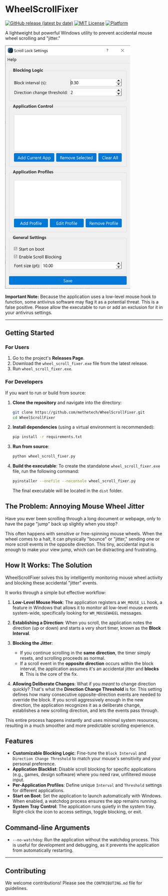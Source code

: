 # WheelScrollFixer

[![GitHub release (latest by date)](https://img.shields.io/github/v/release/methetech/WheelScrollFixer?style=for-the-badge)](https://github.com/methetech/WheelScrollFixer/releases)
[![MIT License](https://img.shields.io/badge/License-MIT-blue.svg?style=for-the-badge)](LICENSE.md)
[![Platform](https://img.shields.io/badge/Platform-Windows-0078D6.svg?style=for-the-badge)](https://www.microsoft.com/windows)

A lightweight but powerful Windows utility to prevent accidental mouse wheel scrolling and "jitter."

<img src="WheelScrollFixer.jpg" alt="WheelScrollFixer Settings UI" width="400"/>

**Important Note:** Because the application uses a low-level mouse hook to function, some antivirus software may flag it as a potential threat. This is a false positive. Please allow the executable to run or add an exclusion for it in your antivirus settings.

---

## Getting Started

### For Users

1.  Go to the project's **Releases Page**.
2.  Download the `wheel_scroll_fixer.exe` file from the latest release.
3.  Run `wheel_scroll_fixer.exe`.

### For Developers

If you want to run or build from source:

1.  **Clone the repository** and navigate into the directory:
    ```bash
    git clone https://github.com/methetech/WheelScrollFixer.git
    cd WheelScrollFixer
    ```

2.  **Install dependencies** (using a virtual environment is recommended):
    ```bash
    pip install -r requirements.txt
    ```

3.  **Run from source**:
    ```bash
    python wheel_scroll_fixer.py
    ```

4.  **Build the executable**:
    To create the standalone `wheel_scroll_fixer.exe` file, run the following command:
    ```bash
    pyinstaller --onefile --noconsole wheel_scroll_fixer.py
    ```
    The final executable will be located in the `dist` folder.

## The Problem: Annoying Mouse Wheel Jitter

Have you ever been scrolling through a long document or webpage, only to have the page "jump" back up slightly when you stop?

This often happens with sensitive or free-spinning mouse wheels. When the wheel comes to a halt, it can physically "bounce" or "jitter," sending one or more scroll events in the opposite direction. This tiny, accidental input is enough to make your view jump, which can be distracting and frustrating.

## How It Works: The Solution

WheelScrollFixer solves this by intelligently monitoring mouse wheel activity and blocking these accidental "jitter" events.

It works through a simple but effective workflow:

1.  **Low-Level Mouse Hook**: The application registers a `WH_MOUSE_LL` hook, a feature in Windows that allows it to monitor all low-level mouse events system-wide, specifically looking for `WM_MOUSEWHEEL` messages.

2.  **Establishing a Direction**: When you scroll, the application notes the direction (up or down) and starts a very short timer, known as the **Block Interval**.

3.  **Blocking the Jitter**:
    *   If you continue scrolling in the **same direction**, the timer simply resets, and scrolling proceeds as normal.
    *   If a scroll event in the **opposite direction** occurs within the block interval, the application assumes it's an accidental jitter and **blocks it**. This is the core of the fix.

4.  **Allowing Deliberate Changes**: What if you *meant* to change direction quickly? That's what the **Direction Change Threshold** is for. This setting defines how many consecutive opposite-direction events are needed to override the block. If you scroll aggressively enough in the new direction, the application recognizes it as a deliberate change, establishes a new scrolling direction, and lets the events pass through.



This entire process happens instantly and uses minimal system resources, resulting in a much smoother and more predictable scrolling experience.

## Features

*   **Customizable Blocking Logic**: Fine-tune the `Block Interval` and `Direction Change Threshold` to match your mouse's sensitivity and your personal preference.
*   **Application Blacklist**: Disable scroll blocking for specific applications (e.g., games, design software) where you need raw, unfiltered mouse input.
*   **Per-Application Profiles**: Define unique `Interval` and `Threshold` settings for different applications.
*   **Start on Boot**: Set the application to launch automatically with Windows. When enabled, a watchdog process ensures the app remains running.
*   **System Tray Control**: The application runs quietly in the system tray. Right-click the icon to access settings, toggle blocking, or exit.
## Command-line Arguments

*   `--no-watchdog`: Run the application without the watchdog process. This is useful for development and debugging, as it prevents the application from automatically restarting.

---

## Contributing

We welcome contributions! Please see the `CONTRIBUTING.md` file for guidelines.
